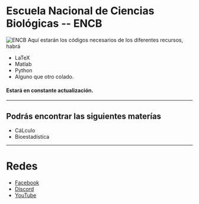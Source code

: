 # Escuela Nacional de Ciencias Biológicas -- ENCB
![ENCB](https://www.encb.ipn.mx/assets/files/encb/img/escudos/escudoENCB.png "ENCB")
Aquí estarán los códigos necesarios de los diferentes recursos, habrá 
- LaTeX
- Matlab
- Python
- Alguno que otro colado. 
#### **Estará en constante actualización.**
------------
## Podrás encontrar las siguientes materías
- CáLculo
- Bioestadística

------------

# Redes
- [Facebook](https://www.facebook.com/aniMATEnserio "Facebook")
- [Discord](https://discord.gg/anptUTkf "Discord")
- [YouTube](https://www.youtube.com/c/aniMATE1 "YouTube")
